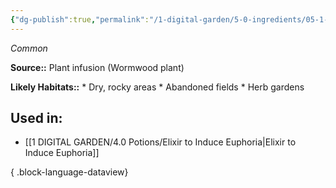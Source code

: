 ```yaml
---
{"dg-publish":true,"permalink":"/1-digital-garden/5-0-ingredients/05-1-plants/flask-of-wormwood-infusion/","tags":["ingredient","common"]}
---
```


*Common*

**Source::** Plant infusion (Wormwood plant)

**Likely Habitats::** * Dry, rocky areas * Abandoned fields * Herb gardens

## Used in:

- [[1 DIGITAL GARDEN/4.0 Potions/Elixir to Induce Euphoria\|Elixir to Induce Euphoria]]

{ .block-language-dataview}

